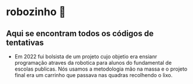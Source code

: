 # robozinho 👾

## Aqui se encontram todos os códigos de tentativas 

- Em 2022 fui bolsista de um projeto cujo objetio era ensianr programação atraves da robotica para alunos do fundamental de escolas publicas. Nós usamos a metodologia mão na massa e o projeto final era um carrinho que passava nas quadras recolhendo o lixo. 

